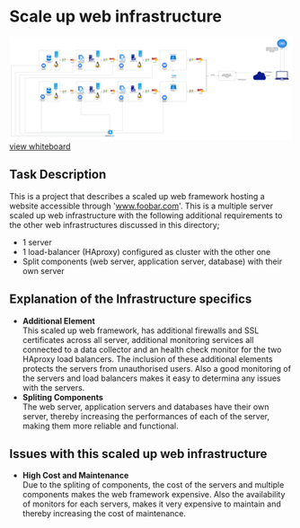 # Scale up web infrastructure
![Whiteboard of a scaled up web infrastructure](3-scale_up.png)
[view whiteboard](https://imgur.com/a/0erUeW8)

## Task Description
This is a project that describes a scaled up web framework hosting a website accessible through 'www.foobar.com'. This is a multiple server scaled up web infrastructure with the following additional requirements to the other web infrastructures discussed in this directory;
- 1 server
- 1 load-balancer (HAproxy) configured as cluster with the other one
- Split components (web server, application server, database) with their own server

## Explanation of the Infrastructure specifics
- **Additional Element**  
This scaled up web framework, has additional firewalls and SSL certificates across all server, additional monitoring services all connected to a data collector and an health check monitor for the two HAproxy load balancers. The inclusion of these additional elements protects the servers from unauthorised users. Also a good monitoring of the servers and load balancers makes it easy to determina any issues with the servers.
- **Spliting Components**  
The web server, application servers and databases have their own server, thereby increasing the performances of each of the server, making them more reliable and functional.

## Issues with this scaled up web infrastructure
- **High Cost and Maintenance**  
Due to the spliting of components, the cost of the servers and multiple components makes the web framework expensive. Also the availability of monitors for each servers, makes it very expensive to maintain and thereby increasing the cost of maintenance.
